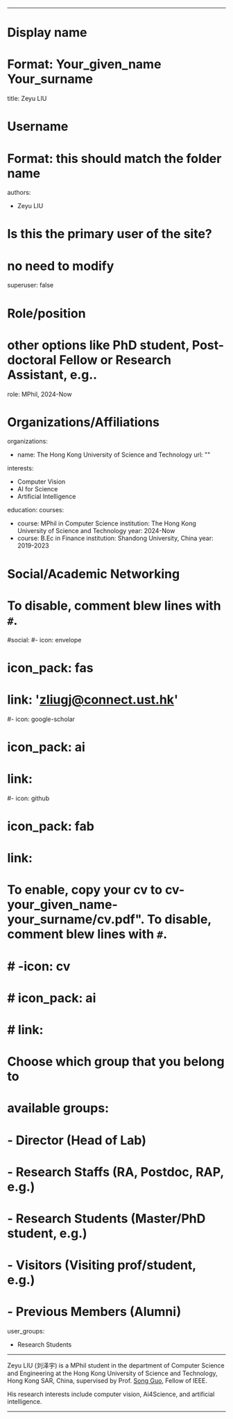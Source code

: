 
---
# Display name
# Format: Your_given_name Your_surname 
title: Zeyu LIU

# Username
# Format: this should match the folder name
authors:
- Zeyu LIU

# Is this the primary user of the site?
# no need to modify 
superuser: false

# Role/position
# other options like PhD student, Post-doctoral Fellow or Research Assistant, e.g..
role: MPhil, 2024-Now

# Organizations/Affiliations
organizations:
- name: The Hong Kong University of Science and Technology
  url: ""

interests:
- Computer Vision
- AI for Science
- Artificial Intelligence

education:
  courses:
  - course: MPhil in Computer Science
    institution: The Hong Kong University of Science and Technology
    year: 2024-Now
  - course: B.Ec in Finance
    institution: Shandong University, China
    year: 2019-2023


# Social/Academic Networking
# To disable, comment blew lines with `#`.
#social:
#- icon: envelope
#  icon_pack: fas
#  link: 'zliugj@connect.ust.hk'

#- icon: google-scholar
#  icon_pack: ai
#  link: 

#- icon: github
#  icon_pack: fab
#  link: 

# To enable, copy your cv to cv-your_given_name-your_surname/cv.pdf". To disable, comment blew lines with `#`.
# # -icon: cv
# # icon_pack: ai
# # link:

# Choose which group that you belong to
#  available groups:
#  - Director (Head of Lab)
#  - Research Staffs (RA, Postdoc, RAP, e.g.)
#  - Research Students (Master/PhD student, e.g.)
#  - Visitors (Visiting prof/student, e.g.)
#  - Previous Members (Alumni)
user_groups:
- Research Students
---

Zeyu LIU (刘泽宇) is a MPhil student in the department of Computer Science and Engineering at the Hong Kong University of Science and Technology, Hong Kong SAR, China, supervised by Prof. [Song Guo](https://cse.hkust.edu.hk/admin/people/faculty/profile/songguo), Fellow of IEEE.  

His research interests include computer vision, Ai4Science, and artificial intelligence.


---

